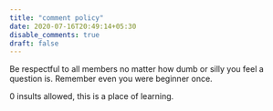 ```yaml
---
title: "comment policy"
date: 2020-07-16T20:49:14+05:30
disable_comments: true 
draft: false
---
```


Be respectful to all members no matter how dumb or silly you feel a question is. Remember even you were beginner once.

0 insults allowed, this is a place of learning. 
